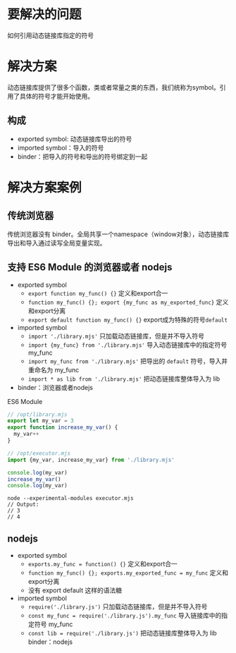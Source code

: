 # 要解决的问题

如何引用动态链接库指定的符号

# 解决方案

动态链接库提供了很多个函数，类或者常量之类的东西，我们统称为symbol。引用了具体的符号才能开始使用。

## 构成

* exported symbol: 动态链接库导出的符号
* imported symbol：导入的符号
* binder：把导入的符号和导出的符号绑定到一起

# 解决方案案例

## 传统浏览器

传统浏览器没有 binder。全局共享一个namespace（window对象），动态链接库导出和导入通过读写全局变量实现。

## 支持 ES6 Module 的浏览器或者 nodejs

* exported symbol
  * `export function my_func() {}` 定义和export合一
  * `function my_func() {}; export {my_func as my_exported_func}` 定义和export分离
  * `export default function my_func() {}` export成为特殊的符号`default`
* imported symbol
  * `import './library.mjs'` 只加载动态链接库，但是并不导入符号
  * `import {my_func} from './library.mjs'` 导入动态链接库中的指定符号 my_func
  * `import my_func from './library.mjs'` 把导出的 `default` 符号，导入并重命名为 my_func
  * `import * as lib from './library.mjs'` 把动态链接库整体导入为 lib
* binder：浏览器或者nodejs

ES6 Module 

```js
// /opt/library.mjs
export let my_var = 3 
export function increase_my_var() {
  my_var++
}
```

```js
// /opt/executor.mjs
import {my_var, increase_my_var} from './library.mjs' 

console.log(my_var)
increase_my_var()
console.log(my_var)
```

```
node --experimental-modules executor.mjs
// Output:
// 3
// 4
```

## nodejs

* exported symbol
  * `exports.my_func = function() {}` 定义和export合一
  * `function my_func() {}; exports.my_exported_func = my_func` 定义和export分离
  * 没有 export default 这样的语法糖
* imported symbol
  * `require('./library.js')` 只加载动态链接库，但是并不导入符号
  * `const my_func = require('./library.js').my_func` 导入链接库中的指定符号 my_func
  * `const lib = require('./library.js')` 把动态链接库整体导入为 lib
binder：nodejs

